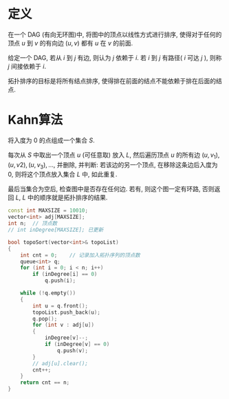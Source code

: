 # 定义

在一个 DAG (有向无环图)中, 将图中的顶点以线性方式进行排序, 使得对于任何的顶点 $u$ 到 $v$ 的有向边 $(u, v)$ 都有 $u$ 在 $v$ 的前面.

给定一个 DAG, 若从 $i$ 到 $j$ 有边, 则认为 $j$ 依赖于 $i$. 若 $i$ 到 $j$ 有路径( $i$ 可达 $j$ ), 则称 $j$ 间接依赖于 $i$.

拓扑排序的目标是将所有结点排序, 使得排在前面的结点不能依赖于排在后面的结点.

# Kahn算法

将入度为 $0$ 的点组成一个集合 $S$.

每次从 $S$ 中取出一个顶点 $u$ (可任意取) 放入 $L$, 然后遍历顶点 $u$ 的所有边 $(u, v_1), (u, v2), (u, v_3),\dots,$ 并删除, 并判断: 若该边的另一个顶点, 在移除这条边后入度为 $0$, 则将这个顶点放入集合 $L$ 中, 如此重复.

最后当集合为空后, 检查图中是否存在任何边. 若有, 则这个图一定有环路, 否则返回 $L$, $L$ 中的顺序就是拓扑排序的结果.

```c++
const int MAXSIZE = 10010;
vector<int> adj[MAXSIZE];
int n;  // 顶点数
// int inDegree[MAXSIZE]; 已更新

bool topoSort(vector<int>& topoList)
{
    int cnt = 0;    // 记录加入拓扑序列的顶点数
    queue<int> q;
    for (int i = 0; i < n; i++)
        if (inDegree[i] == 0)
            q.push(i);

    while (!q.empty())
    {
        int u = q.front();
        topoList.push_back(u);
        q.pop();
        for (int v : adj[u])
        {
            inDegree[v]--;
            if (inDegree[v] == 0)
                q.push(v);
        }
        // adj[u].clear();
        cnt++;
    }
    return cnt == n;
}
```